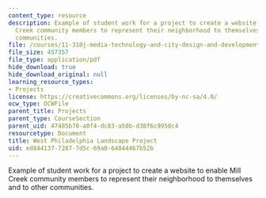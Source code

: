 ```yaml
---
content_type: resource
description: Example of student work for a project to create a website to enable Mill
  Creek community members to represent their neighborhood to themselves and to other
  communities.
file: /courses/11-310j-media-technology-and-city-design-and-development-spring-2002/ed84413772877d5c69a064844467b52b_kim.pdf
file_size: 457357
file_type: application/pdf
hide_download: true
hide_download_original: null
learning_resource_types:
- Projects
license: https://creativecommons.org/licenses/by-nc-sa/4.0/
ocw_type: OCWFile
parent_title: Projects
parent_type: CourseSection
parent_uid: 47485b70-a0f4-dc83-a50b-d38f6c9950c4
resourcetype: Document
title: West Philadelphia Landscape Project
uid: ed844137-7287-7d5c-69a0-64844467b52b
---
```

Example of student work for a project to create a website to enable Mill Creek community members to represent their neighborhood to themselves and to other communities.